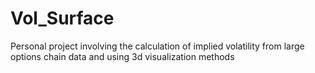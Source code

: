 # Vol_Surface
Personal project involving the calculation of implied volatility from large options chain data and using 3d visualization methods
